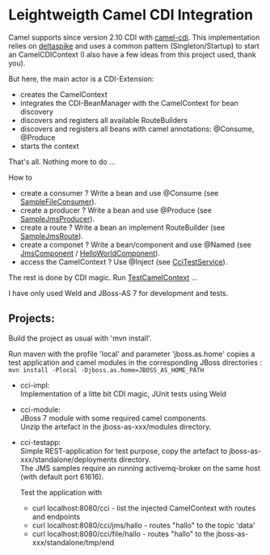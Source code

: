 Leightweigth Camel CDI Integration
==================================

Camel supports since version 2.10 CDI with [camel-cdi](http://camel.apache.org/cdi.html).
This implementation relies on [deltaspike](http://incubator.apache.org/deltaspike) and uses a common pattern (Singleton/Startup) to start an CamelCDIContext (I also have a few ideas from this project used, thank you).

But here, the main actor is a CDI-Extension:   

- creates the CamelContext
- integrates the CDI-BeanManager with the CamelContext for bean discovery
- discovers and registers all available RouteBuilders  
- discovers and registers all beans with camel annotations: @Consume, @Produce  
- starts the context

That's all. Nothing more to do ...

How to  

- create a consumer ? Write a bean and use @Consume (see [SampleFileConsumer](https://github.com/dstraub/cci/blob/master/cci-impl/src/test/java/de/ctrlaltdel/cci/sample/SampleFileConsumer.java)).
- create a producer ? Write a bean and use @Produce (see [SampleJmsProducer](https://github.com/dstraub/cci/blob/master/cci-impl/src/test/java/de/ctrlaltdel/cci/sample/SampleJmsProducer.java)).
- create a route ? Write a bean an implement RouteBuilder (see [SampleJmsRoute](https://github.com/dstraub/cci/blob/master/cci-impl/src/test/java/de/ctrlaltdel/cci/sample/SampleJmsRoute.java)).
- create a componet ? Write a bean/component and use @Named (see [JmsComponent](https://github.com/dstraub/cci/blob/master/cci-impl/src/test/java/de/ctrlaltdel/cci/sample/JmsComponent.java) / [HelloWorldComponent](https://github.com/dstraub/cci/blob/master/cci-impl/src/test/java/de/ctrlaltdel/cci/sample/comp/HelloWorldComponent.java)). 
- access the CamelContext ? Use @Inject (see [CciTestService](https://github.com/dstraub/cci/blob/master/cci-testapp/src/main/java/de/ctrlaltdel/cci/testapp/CciTestService.java)).

The rest is done by CDI magic. Run [TestCamelContext](https://github.com/dstraub/cci/blob/master/cci-impl/src/test/java/de/ctrlaltdel/cci/TestCamelContext.java) ...

I have only used Weld and JBoss-AS 7 for development and tests.

Projects:
--------  
  
Build the project as usual with 'mvn install'.  

Run maven with the profile 'local' and parameter 'jboss.as.home' copies a test application and camel modules in the corresponding JBoss directories :   
`mvn install -Plocal -Djboss.as.home=JBOSS_AS_HOME_PATH`

- cci-impl:  
  Implementation of a litte bit CDI magic, JUnit tests using Weld
  
- cci-module:   
  JBoss 7 module with some required camel components.   
  Unzip the artefact in the jboss-as-xxx/modules directory.
  
  
- cci-testapp:  
  Simple REST-application for test purpose, copy the artefact to jboss-as-xxx/standalone/deployments directory.  
  The JMS samples require an running activemq-broker on the same host (with default port 61616).
  
  Test the application with 
  - curl localhost:8080/cci - list the injected CamelContext with routes and endpoints
  - curl localhost:8080/cci/jms/hallo - routes "hallo" to the topic 'data'
  - curl localhost:8080/cci/file/hallo - routes "hallo" to the jboss-as-xxx/standalone/tmp/end     
 


 
 
